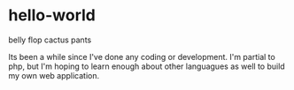# hello-world
belly flop cactus pants

Its been a while since I've done any coding or development. I'm partial to php, but I'm hoping to learn enough about other languagues as well to build my own web application.
